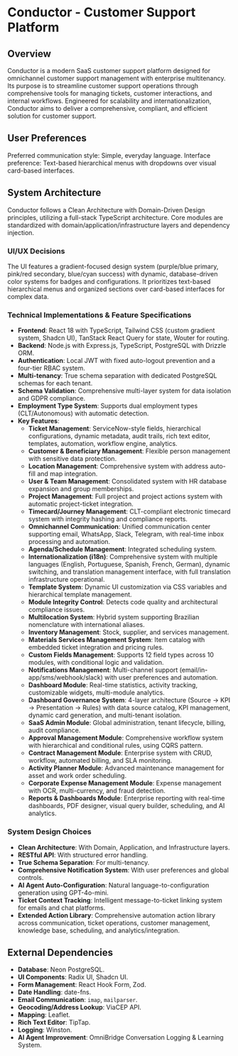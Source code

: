 # Conductor - Customer Support Platform

## Overview
Conductor is a modern SaaS customer support platform designed for omnichannel customer support management with enterprise multitenancy. Its purpose is to streamline customer support operations through comprehensive tools for managing tickets, customer interactions, and internal workflows. Engineered for scalability and internationalization, Conductor aims to deliver a comprehensive, compliant, and efficient solution for customer support.

## User Preferences
Preferred communication style: Simple, everyday language.
Interface preference: Text-based hierarchical menus with dropdowns over visual card-based interfaces.

## System Architecture
Conductor follows a Clean Architecture with Domain-Driven Design principles, utilizing a full-stack TypeScript architecture. Core modules are standardized with domain/application/infrastructure layers and dependency injection.

### UI/UX Decisions
The UI features a gradient-focused design system (purple/blue primary, pink/red secondary, blue/cyan success) with dynamic, database-driven color systems for badges and configurations. It prioritizes text-based hierarchical menus and organized sections over card-based interfaces for complex data.

### Technical Implementations & Feature Specifications
- **Frontend**: React 18 with TypeScript, Tailwind CSS (custom gradient system, Shadcn UI), TanStack React Query for state, Wouter for routing.
- **Backend**: Node.js with Express.js, TypeScript, PostgreSQL with Drizzle ORM.
- **Authentication**: Local JWT with fixed auto-logout prevention and a four-tier RBAC system.
- **Multi-tenancy**: True schema separation with dedicated PostgreSQL schemas for each tenant.
- **Schema Validation**: Comprehensive multi-layer system for data isolation and GDPR compliance.
- **Employment Type System**: Supports dual employment types (CLT/Autonomous) with automatic detection.
- **Key Features**:
    - **Ticket Management**: ServiceNow-style fields, hierarchical configurations, dynamic metadata, audit trails, rich text editor, templates, automation, workflow engine, analytics.
    - **Customer & Beneficiary Management**: Flexible person management with sensitive data protection.
    - **Location Management**: Comprehensive system with address auto-fill and map integration.
    - **User & Team Management**: Consolidated system with HR database expansion and group memberships.
    - **Project Management**: Full project and project actions system with automatic project-ticket integration.
    - **Timecard/Journey Management**: CLT-compliant electronic timecard system with integrity hashing and compliance reports.
    - **Omnichannel Communication**: Unified communication center supporting email, WhatsApp, Slack, Telegram, with real-time inbox processing and automation.
    - **Agenda/Schedule Management**: Integrated scheduling system.
    - **Internationalization (i18n)**: Comprehensive system with multiple languages (English, Portuguese, Spanish, French, German), dynamic switching, and translation management interface, with full translation infrastructure operational.
    - **Template System**: Dynamic UI customization via CSS variables and hierarchical template management.
    - **Module Integrity Control**: Detects code quality and architectural compliance issues.
    - **Multilocation System**: Hybrid system supporting Brazilian nomenclature with international aliases.
    - **Inventory Management**: Stock, supplier, and services management.
    - **Materials Services Management System**: Item catalog with embedded ticket integration and pricing rules.
    - **Custom Fields Management**: Supports 12 field types across 10 modules, with conditional logic and validation.
    - **Notifications Management**: Multi-channel support (email/in-app/sms/webhook/slack) with user preferences and automation.
    - **Dashboard Module**: Real-time statistics, activity tracking, customizable widgets, multi-module analytics.
    - **Dashboard Governance System**: 4-layer architecture (Source → KPI → Presentation → Rules) with data source catalog, KPI management, dynamic card generation, and multi-tenant isolation.
    - **SaaS Admin Module**: Global administration, tenant lifecycle, billing, audit compliance.
    - **Approval Management Module**: Comprehensive workflow system with hierarchical and conditional rules, using CQRS pattern.
    - **Contract Management Module**: Enterprise system with CRUD, workflow, automated billing, and SLA monitoring.
    - **Activity Planner Module**: Advanced maintenance management for asset and work order scheduling.
    - **Corporate Expense Management Module**: Expense management with OCR, multi-currency, and fraud detection.
    - **Reports & Dashboards Module**: Enterprise reporting with real-time dashboards, PDF designer, visual query builder, scheduling, and AI analytics.

### System Design Choices
- **Clean Architecture**: With Domain, Application, and Infrastructure layers.
- **RESTful API**: With structured error handling.
- **True Schema Separation**: For multi-tenancy.
- **Comprehensive Notification System**: With user preferences and global controls.
- **AI Agent Auto-Configuration**: Natural language-to-configuration generation using GPT-4o-mini.
- **Ticket Context Tracking**: Intelligent message-to-ticket linking system for emails and chat platforms.
- **Extended Action Library**: Comprehensive automation action library across communication, ticket operations, customer management, knowledge base, scheduling, and analytics/integration.

## External Dependencies
- **Database**: Neon PostgreSQL.
- **UI Components**: Radix UI, Shadcn UI.
- **Form Management**: React Hook Form, Zod.
- **Date Handling**: date-fns.
- **Email Communication**: `imap`, `mailparser`.
- **Geocoding/Address Lookup**: ViaCEP API.
- **Mapping**: Leaflet.
- **Rich Text Editor**: TipTap.
- **Logging**: Winston.
- **AI Agent Improvement**: OmniBridge Conversation Logging & Learning System.